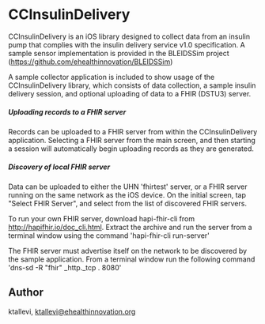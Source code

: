 # CCInsulinDelivery

CCInsulinDelivery is an iOS library designed to collect data from an insulin pump that complies with the insulin delivery service v1.0 specification. A sample sensor implementation is provided in the BLEIDSSim project (https://github.com/ehealthinnovation/BLEIDSSim)

A sample collector application is included to show usage of the CCInsulinDelivery library, which consists of data collection, a sample insulin delivery session, and optional uploading of data to a FHIR (DSTU3) server.

##### Uploading records to a FHIR server
Records can be uploaded to a FHIR server from within the CCInsulinDelivery application. Selecting a FHIR server from the main screen, and then starting a session will automatically begin uploading records as they are generated.

##### Discovery of local FHIR server

Data can be uploaded to either the UHN 'fhirtest' server, or a FHIR server running on the same network as the iOS device. On the initial screen, tap "Select FHIR Server", and select from the list of discovered FHIR servers.

To run your own FHIR server, download hapi-fhir-cli from http://hapifhir.io/doc_cli.html. Extract the archive and run the server from a terminal window using the command 'hapi-fhir-cli run-server'

The FHIR server must advertise itself on the network to be discovered by the sample application. From a terminal window run the following command 'dns-sd -R "fhir" _http._tcp . 8080'

## Author

ktallevi, ktallevi@ehealthinnovation.org
